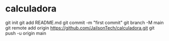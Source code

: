 # calculadora

git init
git add README.md
git commit -m "first commit"
git branch -M main
git remote add origin https://github.com/JailsonTech/calculadora.git
git push -u origin main
